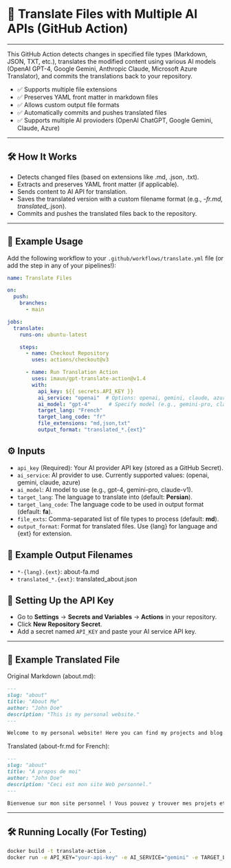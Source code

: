 # 🚀  Translate Files with Multiple AI APIs (GitHub Action)
---
This GitHub Action detects changes in specified file types (Markdown, JSON, TXT, etc.), translates the modified content using various AI models (OpenAI GPT-4, Google Gemini, Anthropic Claude, Microsoft Azure Translator), and commits the translations back to your repository.

- ✅ Supports multiple file extensions
- ✅ Preserves YAML front matter in markdown files
- ✅ Allows custom output file formats
- ✅ Automatically commits and pushes translated files
- ✅ Supports multiple AI provioders (OpenAI ChatGPT, Google Gemini, Claude, Azure)

---
## 🛠 How It Works
- Detects changed files (based on extensions like .md, .json, .txt).
- Extracts and preserves YAML front matter (if applicable).
- Sends content to AI API for translation.
- Saves the translated version with a custom filename format (e.g., *-fr.md, translated_*.json).
- Commits and pushes the translated files back to the repository.

---
## 📌 Example Usage
Add the following workflow to your `.github/workflows/translate.yml` file (or add the step in any of your pipelines!):

```yaml
name: Translate Files

on:
  push:
    branches:
      - main

jobs:
  translate:
    runs-on: ubuntu-latest

    steps:
      - name: Checkout Repository
        uses: actions/checkout@v3

      - name: Run Translation Action
        uses: imaun/gpt-translate-action@v1.4
        with:
          api_key: ${{ secrets.API_KEY }}
          ai_service: "openai"  # Options: openai, gemini, claude, azure
          ai_model: "gpt-4"      # Specify model (e.g., gemini-pro, claude-v1)
          target_lang: "French"
          target_lang_code: "fr"
          file_extensions: "md,json,txt"
          output_format: "translated_*.{ext}"
```
## ⚙️ Inputs
- `api_key` (Required): Your AI provider API key (stored as a GitHub Secret).
- `ai_service`: AI provider to use. Currently supported values: (openai, gemini, claude, azure)
- `ai_model`: AI model to use (e.g., gpt-4, gemini-pro, claude-v1).
- `target_lang`: The language to translate into (default: **Persian**).
- `target_lang_code`: The language code to be used in output format (default: **fa**).
- `file_exts`: Comma-separated list of file types to process (default: **md**).
- `output_format`: Format for translated files. Use {lang} for language and {ext} for extension.

## 🎯 Example Output Filenames
- `*-{lang}.{ext}`: about-fa.md
- `translated_*.{ext}`: translated_about.json

## 🔑 Setting Up the API Key
- Go to **Settings** → **Secrets and Variables** → **Actions** in your repository.
- Click **New Repository Secret**.
- Add a secret named `API_KEY` and paste your AI service API key.

---
## 📌 Example Translated File
Original Markdown (about.md):

```md
---
slug: "about"
title: "About Me"
author: "John Doe"
description: "This is my personal website."
---

Welcome to my personal website! Here you can find my projects and blog posts.
```
Translated (about-fr.md for French):

```md
---
slug: "about"
title: "À propos de moi"
author: "John Doe"
description: "Ceci est mon site Web personnel."
---

Bienvenue sur mon site personnel ! Vous pouvez y trouver mes projets et articles de blog.
```
---
## 🛠 Running Locally (For Testing)
```bash
docker build -t translate-action .
docker run -e API_KEY="your-api-key" -e AI_SERVICE="gemini" -e TARGET_LANG="French" -e TARGET_LANG_CODE="fr" translate-action
```